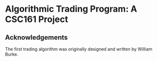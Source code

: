 # Algorithmic Trading Program: A CSC161 Project

## Acknowledgements
The first trading algorithm was originally designed and written by William Burke.
